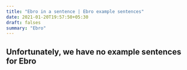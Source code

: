 ```yaml
---
title: "Ebro in a sentence | Ebro example sentences"
date: 2021-01-20T19:57:50+05:30
draft: falses
summary: "Ebro"
---
```

## Unfortunately, we have no example sentences for Ebro                 
